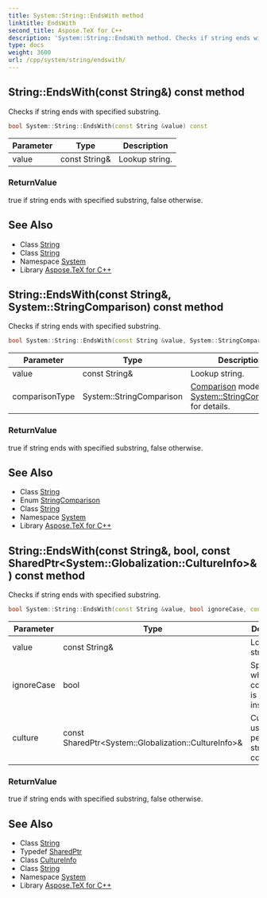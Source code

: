 ```yaml
---
title: System::String::EndsWith method
linktitle: EndsWith
second_title: Aspose.TeX for C++
description: 'System::String::EndsWith method. Checks if string ends with specified substring in C++.'
type: docs
weight: 3600
url: /cpp/system/string/endswith/
---
```

## String::EndsWith(const String\&) const method


Checks if string ends with specified substring.

```cpp
bool System::String::EndsWith(const String &value) const
```


| Parameter | Type | Description |
| --- | --- | --- |
| value | const String\& | Lookup string. |

### ReturnValue

true if string ends with specified substring, false otherwise.

## See Also

* Class [String](../)
* Class [String](../)
* Namespace [System](../../)
* Library [Aspose.TeX for C++](../../../)
## String::EndsWith(const String\&, System::StringComparison) const method


Checks if string ends with specified substring.

```cpp
bool System::String::EndsWith(const String &value, System::StringComparison comparisonType) const
```


| Parameter | Type | Description |
| --- | --- | --- |
| value | const String\& | Lookup string. |
| comparisonType | System::StringComparison | [Comparison](../../comparison/) mode, see [System::StringComparison](../../stringcomparison/) for details. |

### ReturnValue

true if string ends with specified substring, false otherwise.

## See Also

* Class [String](../)
* Enum [StringComparison](../../stringcomparison/)
* Class [String](../)
* Namespace [System](../../)
* Library [Aspose.TeX for C++](../../../)
## String::EndsWith(const String\&, bool, const SharedPtr\<System::Globalization::CultureInfo\>\&) const method


Checks if string ends with specified substring.

```cpp
bool System::String::EndsWith(const String &value, bool ignoreCase, const SharedPtr<System::Globalization::CultureInfo> &culture=nullptr) const
```


| Parameter | Type | Description |
| --- | --- | --- |
| value | const String\& | Lookup string. |
| ignoreCase | bool | Specifies whether comparison is case-insensitive. |
| culture | const SharedPtr\<System::Globalization::CultureInfo\>\& | Culture to use while performing string comparison. |

### ReturnValue

true if string ends with specified substring, false otherwise.

## See Also

* Class [String](../)
* Typedef [SharedPtr](../../sharedptr/)
* Class [CultureInfo](../../../system.globalization/cultureinfo/)
* Class [String](../)
* Namespace [System](../../)
* Library [Aspose.TeX for C++](../../../)
